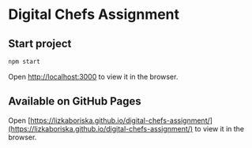 # Digital Chefs Assignment

## Start project 

```bash
npm start
```
Open [http://localhost:3000](http://localhost:3000) to view it in the browser.

## Available on GitHub Pages

Open [https://lizkaboriska.github.io/digital-chefs-assignment/](https://lizkaboriska.github.io/digital-chefs-assignment/) to view it in the browser.
